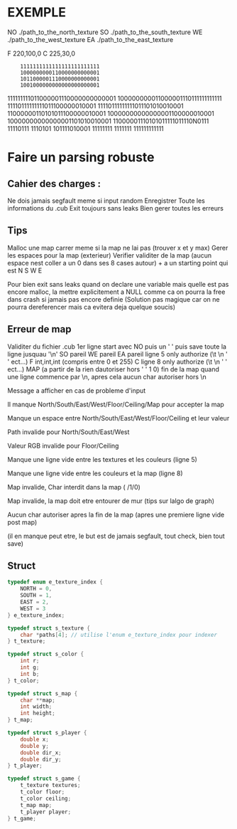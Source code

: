 # EXEMPLE

NO ./path_to_the_north_texture
SO ./path_to_the_south_texture
WE ./path_to_the_west_texture
EA ./path_to_the_east_texture

F 220,100,0
C 225,30,0

		1111111111111111111111111
		1000000000110000000000001
        1011000001110000000000001
		1001000000000000000000001
111111111011000001110000000000001
100000000011000001110111111111111
11110111111111011100000010001
11110111111111011101010010001
11000000110101011100000010001
10000000000000001100000010001
10000000000000001101010010001
11000001110101011111011110N0111
11110111 1110101 101111010001
11111111 1111111 111111111111

# Faire un parsing robuste

## Cahier des charges :

Ne dois jamais segfault meme si input random
Enregistrer Toute les informations du .cub
Exit toujours sans leaks
Bien gerer toutes les erreurs

## Tips

Malloc une map carrer meme si la map ne lai pas (trouver x et y max)
Gerer les espaces pour la map (exterieur)
Verifier validiter de la map (aucun espace nest coller a un 0 dans ses 8 cases autour) + a un starting point qui est N S W E

Pour bien exit sans leaks quand on declare une variable mais quelle est pas encore malloc, la mettre explicitement a NULL comme ca on pourra la free dans crash si jamais pas encore definie
(Solution pas magique car on ne pourra dereferencer mais ca evitera deja quelque soucis)

## Erreur de map

Validiter du fichier .cub
1er ligne start avec NO puis un ' ' puis save toute la ligne jusquau '\n'
SO pareil
WE pareil
EA pareil
ligne 5 only authorize (\t \n ' ' ect...)
F int,int,int (compris entre 0 et 255)
C
ligne 8 only authorize (\t \n ' ' ect...)
MAP (a partir de la rien dautoriser hors ' ' 1 0)
fin de la map quand une ligne commence par \n, apres cela aucun char autoriser hors \n

Message a afficher en cas de probleme d'input

Il manque North/South/East/West/Floor/Ceiling/Map pour accepter la map

Manque un espace entre North/South/East/West/Floor/Ceiling et leur valeur

Path invalide pour North/South/East/West

Valeur RGB invalide pour Floor/Ceiling

Manque une ligne vide entre les textures et les couleurs (ligne 5)

Manque une ligne vide entre les couleurs et la map (ligne 8)

Map invalide, Char interdit dans la map ( /1/0)

Map invalide, la map doit etre entourer de mur (tips sur lalgo de graph)

Aucun char autoriser apres la fin de la map (apres une premiere ligne vide post map)

(il en manque peut etre, le but est de jamais segfault, tout check, bien tout save)

## Struct

```c
typedef enum e_texture_index {
    NORTH = 0,
    SOUTH = 1,
    EAST = 2,
    WEST = 3
} e_texture_index;

typedef struct s_texture {
    char *paths[4]; // utilise l'enum e_texture_index pour indexer
} t_texture;

typedef struct s_color {
    int r;
    int g;
    int b;
} t_color;

typedef struct s_map {
    char **map;
    int width;
    int height;
} t_map;

typedef struct s_player {
    double x;
    double y;
    double dir_x;
    double dir_y;
} t_player;

typedef struct s_game {
    t_texture textures;
    t_color floor;
    t_color ceiling;
    t_map map;
    t_player player;
} t_game;
```

